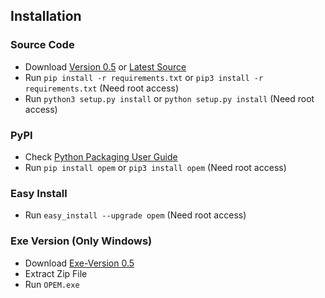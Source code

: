 ## Installation		

### Source Code
- Download [Version 0.5](https://github.com/ecsim/opem/archive/v0.5.zip) or [Latest Source ](https://github.com/ecsim/opem/archive/master.zip)
- Run `pip install -r requirements.txt` or `pip3 install -r requirements.txt` (Need root access)
- Run `python3 setup.py install` or `python setup.py install` (Need root access)				

### PyPI


- Check [Python Packaging User Guide](https://packaging.python.org/installing/)     
- Run `pip install opem` or `pip3 install opem` (Need root access)

### Easy Install

- Run `easy_install --upgrade opem` (Need root access)


### Exe Version (Only Windows)
- Download [Exe-Version 0.5](https://www.dropbox.com/s/s2j2ok3ha2t2omr/OPEM%28v0.5%29.zip?dl=0)
- Extract Zip File
- Run `OPEM.exe`